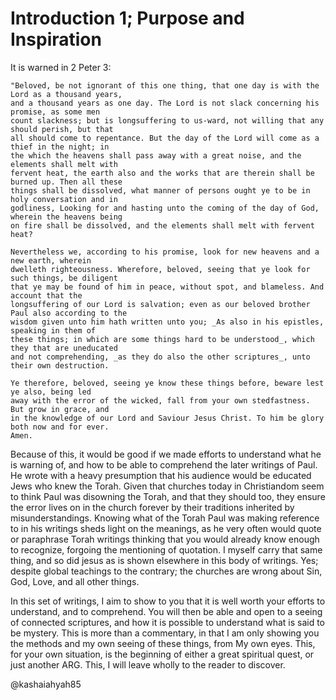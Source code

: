 # Introduction 1; Purpose and Inspiration

It is warned in 2 Peter 3:

    "Beloved, be not ignorant of this one thing, that one day is with the Lord as a thousand years,
    and a thousand years as one day. The Lord is not slack concerning his promise, as some men
    count slackness; but is longsuffering to us-ward, not willing that any should perish, but that
    all should come to repentance. But the day of the Lord will come as a thief in the night; in
    the which the heavens shall pass away with a great noise, and the elements shall melt with
    fervent heat, the earth also and the works that are therein shall be burned up. Then all these
    things shall be dissolved, what manner of persons ought ye to be in holy conversation and in
    godliness, Looking for and hasting unto the coming of the day of God, wherein the heavens being
    on fire shall be dissolved, and the elements shall melt with fervent heat?
    
    Nevertheless we, according to his promise, look for new heavens and a new earth, wherein
    dwelleth righteousness. Wherefore, beloved, seeing that ye look for such things, be diligent
    that ye may be found of him in peace, without spot, and blameless. And account that the 
    longsuffering of our Lord is salvation; even as our beloved brother Paul also according to the
    wisdom given unto him hath written unto you; _As also in his epistles, speaking in them of
    these things; in which are some things hard to be understood_, which they that are uneducated
    and not comprehending, _as they do also the other scriptures_, unto their own destruction.
    
    Ye therefore, beloved, seeing ye know these things before, beware lest ye also, being led 
    away with the error of the wicked, fall from your own stedfastness. But grow in grace, and
    in the knowledge of our Lord and Saviour Jesus Christ. To him be glory both now and for ever. 
    Amen.

Because of this, it would be good if we made efforts to understand what he is warning of, and how
to be able to comprehend the later writings of Paul. He wrote with a heavy presumption that his
audience would be educated Jews who knew the Torah. Given that churches today in Christiandom
seem to think Paul was disowning the Torah, and that they should too, they ensure the error lives
on in the church forever by their traditions inherited by misunderstandings. Knowing what of the
Torah Paul was making reference to in his writings sheds light on the meanings, as he very often
would quote or paraphrase Torah writings thinking that you would already know enough to recognize,
forgoing the mentioning of quotation. I myself carry that same thing, and so did jesus as is 
shown elsewhere in this body of writings. Yes; despite global teachings to the contrary; the
churches are wrong about Sin, God, Love, and all other things.

In this set of writings, I aim to show to you that it is well worth your efforts to understand,
and to comprehend. You will then be able and open to a seeing of connected scriptures, and how it
is possible to understand what is said to be mystery. This is more than a commentary, in that I
am only showing you the methods and my own seeing of these things, from My own eyes. This, for
your own situation, is the beginning of either a great spiritual quest, or just another ARG. This,
I will leave wholly to the reader to discover.

@kashaiahyah85
